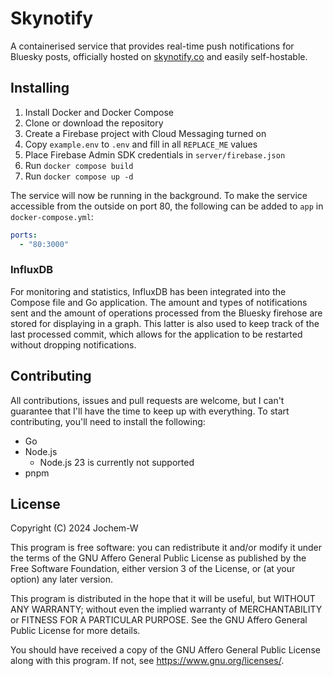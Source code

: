# Skynotify

A containerised service that provides real-time push notifications for Bluesky
posts, officially hosted on [skynotify.co](https://skynotify.co/) and easily
self-hostable.

## Installing

1. Install Docker and Docker Compose
2. Clone or download the repository
3. Create a Firebase project with Cloud Messaging turned on
4. Copy `example.env` to `.env` and fill in all `REPLACE_ME` values
5. Place Firebase Admin SDK credentials in `server/firebase.json`
6. Run `docker compose build`
7. Run `docker compose up -d`

The service will now be running in the background. To make the service
accessible from the outside on port 80, the following can be added to `app` in
`docker-compose.yml`:

```yml
ports:
  - "80:3000"
```

### InfluxDB

For monitoring and statistics, InfluxDB has been integrated into the Compose
file and Go application. The amount and types of notifications sent and the
amount of operations processed from the Bluesky firehose are stored for
displaying in a graph. This latter is also used to keep track of the last
processed commit, which allows for the application to be restarted without
dropping notifications.

## Contributing

All contributions, issues and pull requests are welcome, but I can't guarantee
that I'll have the time to keep up with everything. To start contributing,
you'll need to install the following:

- Go
- Node.js
  - Node.js 23 is currently not supported
- pnpm

## License

Copyright (C) 2024 Jochem-W

This program is free software: you can redistribute it and/or modify it under
the terms of the GNU Affero General Public License as published by the Free
Software Foundation, either version 3 of the License, or (at your option) any
later version.

This program is distributed in the hope that it will be useful, but WITHOUT ANY
WARRANTY; without even the implied warranty of MERCHANTABILITY or FITNESS FOR A
PARTICULAR PURPOSE. See the GNU Affero General Public License for more details.

You should have received a copy of the GNU Affero General Public License along
with this program. If not, see <https://www.gnu.org/licenses/>.
